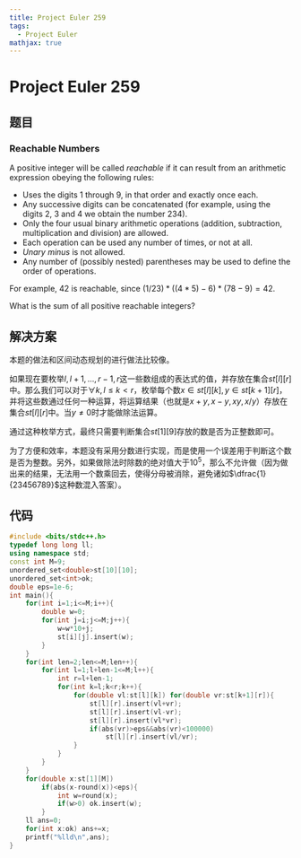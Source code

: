 ```yaml
---
title: Project Euler 259
tags:
  - Project Euler
mathjax: true
---
```

<escape><!-- more --></escape>
    

# Project Euler 259
## 题目
### Reachable Numbers

A positive integer will be called *reachable* if it can result from an arithmetic expression obeying the following rules:

- Uses the digits 1 through 9, in that order and exactly once each.
- Any successive digits can be concatenated (for example, using the digits 2, 3 and 4 we obtain the number 234).
- Only the four usual binary arithmetic operations (addition, subtraction, multiplication and division) are allowed.
- Each operation can be used any number of times, or not at all.
- <dfn title="A minus sign applied to a single operand (as opposed to a subtraction operator between two operands)">Unary minus</dfn> is not allowed.
- Any number of (possibly nested) parentheses may be used to define the order of operations.

For example, $42$ is reachable, since $(1/23) * ((4*5)-6) * (78-9) = 42$.

What is the sum of all positive reachable integers?


## 解决方案

本题的做法和区间动态规划的进行做法比较像。

如果现在要枚举$l,l+1,\dots,r-1,r$这一些数组成的表达式的值，并存放在集合$st[l][r]$中。那么我们可以对于$\forall k,l\le k< r$，枚举每个数$x\in st[l][k],y\in st[k+1][r]$，并将这些数通过任何一种运算，将运算结果（也就是$x+y,x-y,xy,x/y$）存放在集合$st[l][r]$中。当$y\neq 0$时才能做除法运算。

通过这种枚举方式，最终只需要判断集合$st[1][9]$存放的数是否为正整数即可。

为了方便和效率，本题没有采用分数进行实现，而是使用一个误差用于判断这个数是否为整数。另外，如果做除法时除数的绝对值大于$10^5$，那么不允许做（因为做出来的结果，无法用一个数乘回去，使得分母被消除，避免诸如$\dfrac{1}{23456789}$这种数混入答案）。

## 代码

```C++
#include <bits/stdc++.h>
typedef long long ll;
using namespace std;
const int M=9;
unordered_set<double>st[10][10];
unordered_set<int>ok;
double eps=1e-6;
int main(){
    for(int i=1;i<=M;i++){
        double w=0;
        for(int j=i;j<=M;j++){
            w=w*10+j;
            st[i][j].insert(w);
        }
    }
    for(int len=2;len<=M;len++){
        for(int l=1;l+len-1<=M;l++){
            int r=l+len-1;
            for(int k=l;k<r;k++){
                for(double vl:st[l][k]) for(double vr:st[k+1][r]){
                    st[l][r].insert(vl+vr);
                    st[l][r].insert(vl-vr);
                    st[l][r].insert(vl*vr);
                    if(abs(vr)>eps&&abs(vr)<100000)
                        st[l][r].insert(vl/vr);
                }
            }
        }
    }
    for(double x:st[1][M])
        if(abs(x-round(x))<eps){
            int w=round(x);
            if(w>0) ok.insert(w);
        }
    ll ans=0;
    for(int x:ok) ans+=x;
    printf("%lld\n",ans);
}

```
